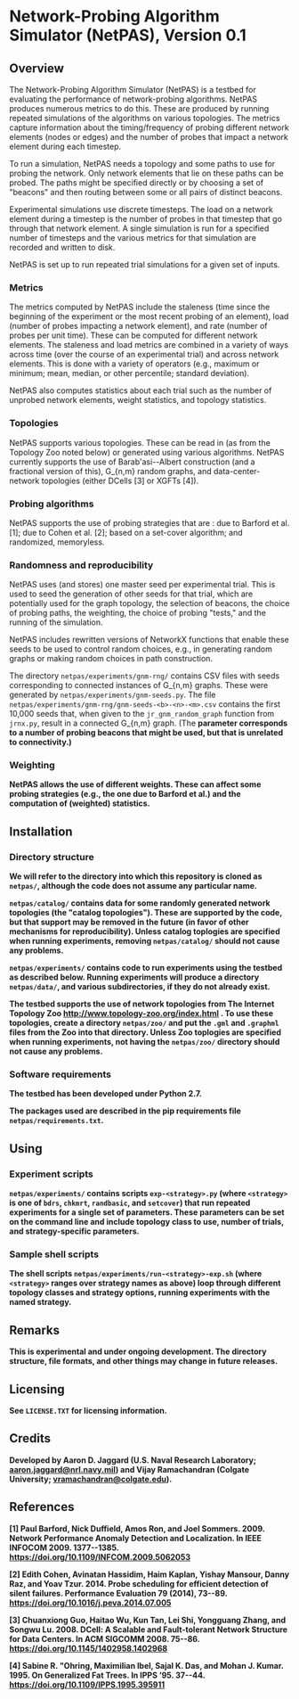 # Network-Probing Algorithm Simulator (NetPAS), Version 0.1

## Overview

The Network-Probing Algorithm Simulator (NetPAS) is a testbed for evaluating the performance of network-probing algorithms.  NetPAS produces numerous metrics to do this.  These are produced by running repeated simulations of the algorithms on various topologies.  The metrics capture information about the timing/frequency of probing different network elements (nodes or edges) and the number of probes that impact a network element during each timestep.

To run a simulation, NetPAS needs a topology and some paths to use for probing the network.  Only network elements that lie on these paths can be probed.  The paths might be specified directly or by choosing a set of "beacons" and then routing between some or all pairs of distinct beacons.

Experimental simulations use discrete timesteps.  The load on a network element during a timestep is the number of probes in that timestep that go through that network element.  A single simulation is run for a specified number of timesteps and the various metrics for that simulation are recorded and written to disk.

NetPAS is set up to run repeated trial simulations for a given set of inputs.  

### Metrics

The metrics computed by NetPAS include the staleness (time since the beginning of the experiment or the most recent probing of an element), load (number of probes impacting a network element), and rate (number of probes per unit time). These can be computed for different network elements.  The staleness and load metrics are combined in a variety of ways across time (over the course of an experimental trial) and across network elements.  This is done with a variety of operators (e.g., maximum or minimum; mean, median, or other percentile; standard deviation).

NetPAS also computes statistics about each trial such as the number of unprobed network elements, weight statistics, and topology statistics.

### Topologies

NetPAS supports various topologies.  These can be read in (as from the Topology Zoo noted below) or generated using various algorithms.  NetPAS currently supports the use of Barab\'asi--Albert construction (and a fractional version of this), G_{n,m} random graphs, and data-center-network topologies (either DCells [3] or XGFTs [4]).

### Probing algorithms

NetPAS supports the use of probing strategies that are : due to Barford et al. [1]; due to Cohen et al. [2]; based on a set-cover algorithm; and randomized, memoryless.

### Randomness and reproducibility

NetPAS uses (and stores) one master seed per experimental trial.  This is used to seed the generation of other seeds for that trial, which are potentially used for the graph topology, the selection of beacons, the choice of probing paths, the weighting, the choice of probing "tests," and the running of the simulation.

NetPAS includes rewritten versions of NetworkX functions that enable these seeds to be used to control random choices, e.g., in generating random graphs or making random choices in path construction.

The directory `netpas/experiments/gnm-rng/` contains CSV files with seeds corresponding to connected instances of G_{n,m} graphs.  These were generated by `netpas/experiments/gnm-seeds.py`.  The file `netpas/experiments/gnm-rng/gnm-seeds-<b>-<n>-<m>.csv` contains the first 10,000 seeds that, when given to the `jr_gnm_random_graph` function from `jrnx.py`, result in a connected G_{n,m} graph.  (The <b> parameter corresponds to a number of probing beacons that might be used, but that is unrelated to connectivity.)

### Weighting

NetPAS allows the use of different weights.  These can affect some probing strategies (e.g., the one due to Barford et al.) and the computation of (weighted) statistics.

## Installation

### Directory structure

We will refer to the directory into which this repository is cloned as `netpas/`, although the code does not assume any particular name.

`netpas/catalog/` contains data for some randomly generated network topologies (the "catalog topologies").  These are supported by the code, but that support may be removed in the future (in favor of other mechanisms for reproducibility).  Unless catalog toplogies are specified when running experiments, removing `netpas/catalog/` should not cause any problems.

`netpas/experiments/` contains code to run experiments using the testbed as described below.  Running experiments will produce a directory `netpas/data/`, and various subdirectories, if they do not already exist.

The testbed supports the use of network topologies from The Internet Topology Zoo http://www.topology-zoo.org/index.html .  To use these topologies, create a directory `netpas/zoo/` and put the `.gml` and `.graphml` files from the Zoo into that directory.  Unless Zoo toplogies are specified when running experiments, not having the `netpas/zoo/` directory should not cause any problems.

### Software requirements

The testbed has been developed under Python 2.7.

The packages used are described in the pip requirements file `netpas/requirements.txt`.  

## Using

### Experiment scripts

`netpas/experiments/` contains scripts `exp-<strategy>.py` (where `<strategy>` is one of `bdrs`, `chkmrt`, `randbasic`, and `setcover`) that run repeated experiments for a single set of parameters.  These parameters can be set on the command line and include topology class to use, number of trials, and strategy-specific parameters.


### Sample shell scripts

The shell scripts `netpas/experiments/run-<strategy>-exp.sh` (where `<strategy>` ranges over strategy names as above) loop through different topology classes and strategy options, running experiments with the named strategy.

## Remarks

This is experimental and under ongoing development.  The directory structure, file formats, and other things may change in future releases.

## Licensing

See `LICENSE.TXT` for licensing information.

## Credits

Developed by Aaron D. Jaggard (U.S. Naval Research Laboratory; aaron.jaggard@nrl.navy.mil) and Vijay Ramachandran (Colgate University; vramachandran@colgate.edu).

## References

[1] Paul Barford, Nick Duffield, Amos Ron, and Joel Sommers. 2009. Network Performance Anomaly Detection and Localization. In IEEE INFOCOM 2009. 1377--1385. https://doi.org/10.1109/INFCOM.2009.5062053

[2] Edith Cohen, Avinatan Hassidim, Haim Kaplan, Yishay Mansour, Danny Raz, and Yoav Tzur. 2014. Probe scheduling for efficient detection of silent failures. Performance Evaluation 79 (2014), 73--89. https://doi.org/10.1016/j.peva.2014.07.005

[3] Chuanxiong Guo, Haitao Wu, Kun Tan, Lei Shi, Yongguang Zhang, and Songwu Lu. 2008. DCell: A Scalable and Fault-tolerant Network Structure for Data Centers. In ACM SIGCOMM 2008. 75--86. https://doi.org/10.1145/1402958.1402968

[4] Sabine R. \"Ohring, Maximilian Ibel, Sajal K. Das, and Mohan J. Kumar. 1995. On Generalized Fat Trees. In IPPS ’95. 37--44.  https://doi.org/10.1109/IPPS.1995.395911
